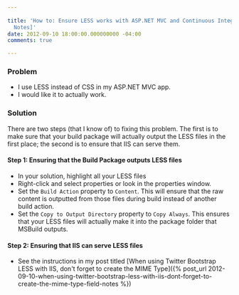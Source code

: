 ```yaml
---
 
title: 'How to: Ensure LESS works with ASP.NET MVC and Continuous Integration [Field
  Notes]'
date: 2012-09-10 18:00:00.000000000 -04:00
comments: true

---
```

### Problem
* I use LESS instead of CSS in my ASP.NET MVC app.
* I would like it to actually work.
### Solution
There are two steps (that I know of) to fixing this problem. The first is to make sure that your build package will actually output the LESS files in the first place; the second is to ensure that IIS can serve them.
#### Step 1: Ensuring that the Build Package outputs LESS files
* In your solution, highlight all your LESS files
* Right-click and select properties or look in the properties window.
* Set the `Build Action` property to `Content`. This will ensure that the raw content is outputted from those files during build instead of another build action.
* Set the `Copy to Output Directory` property to `Copy Always`. This ensures that your LESS files will actually make it into the package folder that MSBuild outputs.

#### Step 2: Ensuring that IIS can serve LESS files
* See the instructions in my post titled [When using Twitter Bootstrap LESS with IIS, don't forget to create the MIME Type]({% post_url 2012-09-10-when-using-twitter-bootstrap-less-with-iis-dont-forget-to-create-the-mime-type-field-notes %})
